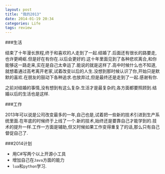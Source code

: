 ```yaml
---
layout: post
title: "我的2013"
date: 2014-01-19 20:34
categories: Life
tags: review
---
```



###生活

结束了十年漫长旅程,终于和喜欢的人走到了一起.结婚了.后面还有很长的路要走,也许更崎岖.但是好在有你在.以后会更好的.这十年里面见到了各种悲欢离合,和你能够这一路走来,实在是自己太幸运了.能说的就是这样了.高中时候什么也不知道,就想着通过高考离开老家,试着改变以后的人生.没想到那时候认识了你,开始只是默默的喜欢.在朋友的鼓动下各种追求.也放弃过,但是最终还是走到了一起.感谢有你.

之前对结婚的事情,没有想到有这么复杂.生活才是最复杂的,各方面都要照顾到.结婚以后的生活也是这样.

###工作

2013年可以说是公司改变最多的一年,自己也是,试着把一些新的技术引进到生产系统里面.在年底的时候终于上线了一个.新的技术,始终还是要靠自己才能学到的.技术的提升一样.工作一方面是辅助,但又时候如果工作变得重复了的话,那么只有自己督促自己了.

###2014计划

* 用C#写两个以上开源小工具
* 增加自己在`Java`方面的能力
* `lua`和`python`学习.
